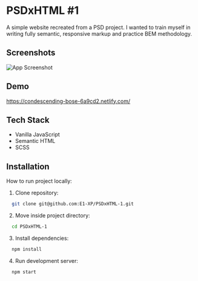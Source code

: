 
# PSDxHTML #1
A simple website recreated from a PSD project. I wanted to train myself in writing fully semantic, responsive markup and practice BEM methodology.
## Screenshots

![App Screenshot](https://images.ctfassets.net/ysju8du0bph9/6SWNOetYu9sAmnOgvI0zF5/3add28d5c9aed4f62d602c0ad42c2015/screenshot.png)


## Demo

https://condescending-bose-6a9cd2.netlify.com/
## Tech Stack

- Vanilla JavaScript
- Semantic HTML
- SCSS
## Installation

How to run project locally:

1. Clone repository:
```bash
  git clone git@github.com:E1-XP/PSDxHTML-1.git
```
2. Move inside project directory:
```bash
  cd PSDxHTML-1
```
3. Install dependencies:
```bash
  npm install
```
4. Run development server:
```bash
  npm start
```
    
